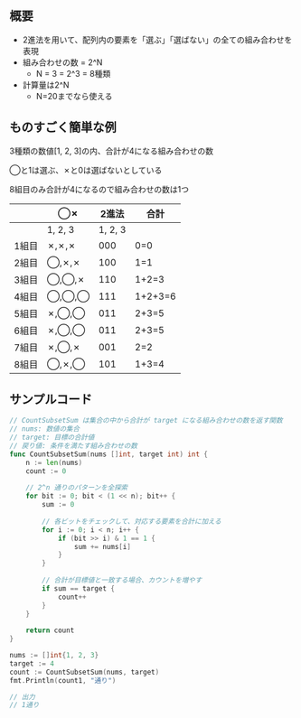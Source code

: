 
## 概要

- 2進法を用いて、配列内の要素を「選ぶ」「選ばない」の全ての組み合わせを表現
- 組み合わせの数 = 2^N
	- N = 3 = 2^3 = 8種類
- 計算量は2^N
	- N=20までなら使える

## ものすごく簡単な例


3種類の数値[1, 2, 3]の内、合計が4になる組み合わせの数


◯と1は選ぶ、✗と0は選ばないとしている


8組目のみ合計が4になるので組み合わせの数は1つ


|     | ◯✗      | 2進法     | 合計      |
| --- | ------- | ------- | ------- |
|     | 1, 2, 3 | 1, 2, 3 |         |
| 1組目 | ✗,✗,✗   | 000     | 0=0     |
| 2組目 | ◯,✗,✗   | 100     | 1=1     |
| 3組目 | ◯,◯,✗   | 110     | 1+2=3   |
| 4組目 | ◯,◯,◯   | 111     | 1+2+3=6 |
| 5組目 | ✗,◯,◯   | 011     | 2+3=5   |
| 6組目 | ✗,◯,◯   | 011     | 2+3=5   |
| 7組目 | ✗,◯,✗   | 001     | 2=2     |
| 8組目 | ◯,✗,◯   | 101     | 1+3=4   |


## サンプルコード


```go
// CountSubsetSum は集合の中から合計が target になる組み合わせの数を返す関数
// nums: 数値の集合
// target: 目標の合計値
// 戻り値: 条件を満たす組み合わせの数
func CountSubsetSum(nums []int, target int) int {
	n := len(nums)
	count := 0
	
	// 2^n 通りのパターンを全探索
	for bit := 0; bit < (1 << n); bit++ {
		sum := 0
		
		// 各ビットをチェックして、対応する要素を合計に加える
		for i := 0; i < n; i++ {
			if (bit >> i) & 1 == 1 {
				sum += nums[i]
			}
		}
		
		// 合計が目標値と一致する場合、カウントを増やす
		if sum == target {
			count++
		}
	}
	
	return count
}

nums := []int{1, 2, 3}
target := 4
count := CountSubsetSum(nums, target)
fmt.Println(count1, "通り")

// 出力
// 1通り
```

